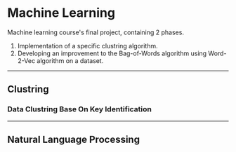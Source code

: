 # Machine Learning 
Machine learning course's final project, containing 2 phases.

1. Implementation of a specific clustring algorithm.
2. Developing an improvement to the Bag-of-Words algorithm using Word-2-Vec algorithm on a dataset. 
---
## Clustring

### Data Clustring Base On Key Identification   

---
## Natural Language Processing